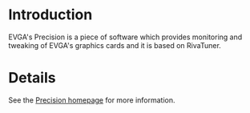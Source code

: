 # Introduction #

EVGA's Precision is a piece of software which provides monitoring and tweaking of EVGA's graphics cards and it is based on RivaTuner.


# Details #

See the [Precision homepage](http://http://www.evga.com/precision/) for more information.